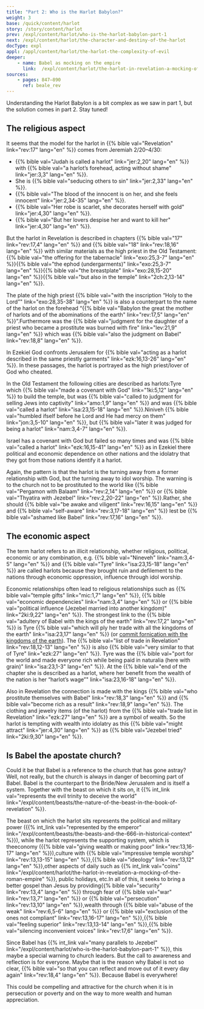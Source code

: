 ```yaml
---
title: "Part 2: Who is the Harlot Babylon?"
weight: 3
base: /quick/content/harlot
story: /story/content/harlot
prev: /expl/content/harlot/who-is-the-harlot-babylon-part-1
next: /expl/content/harlot/the-character-and-destiny-of-the-harlot
docType: expl
appl: /appl/content/harlot/the-harlot-the-complexity-of-evil
deeper:
    - name: Babel as mocking on the empire
      link:  /expl/content/harlot/the-harlot-in-revelation-a-mocking-of-the-roman-empire
sources: 
    - pages: 847–890
      ref: beale_rev
---
```


Understanding the Harlot Babylon is a bit complex as we saw in part 1, but the solution comes in part 2. Stay tuned!

## The religious aspect

<a name="89fc"></a>
It seems that the model for the harlot in {{% bible val="Revelation" link="rev:17" lang="en" %}} comes from Jeremiah 2/20–4/30:

- {{% bible val="Judah is called a harlot" link="jer:2,20" lang="en" %}} with {{% bible val="a harlot’s forehead, acting without shame" link="jer:3,3" lang="en" %}}.
- She is {{% bible val="seducing others to sin" link="jer:2,33" lang="en" %}}.
- {{% bible val="The blood of the innocent is on her, and she feels innocent" link="jer:2,34-35" lang="en" %}}.
- {{% bible val="Her robe is scarlet, she decorates herself with gold" link="jer:4,30" lang="en" %}}.
- {{% bible val="But her lovers despise her and want to kill her" link="jer:4,30" lang="en" %}}.

But the harlot in Revelation is described in chapters {{% bible val="17" link="rev:17,4" lang="en" %}} and {{% bible val="18" link="rev:18,16" lang="en" %}} with similar materials as the high priest in the Old Testament:{{% bible val="the offering for the tabernacle" link="exo:25,3-7" lang="en" %}}{{% bible val="the ephod (undergarments)" link="exo:25,3-7" lang="en" %}}{{% bible val="the breastplate" link="exo:28,15-20" lang="en" %}}{{% bible val="but also in the temple" link="2ch:2,13-14" lang="en" %}}.

The plate of the high priest {{% bible val="with the inscription “Holy to the Lord”" link="exo:28,35-38" lang="en" %}} is also a counterpart to the name of the harlot on the forehead “{{% bible val="Babylon the great the mother of harlots and of the abominations of the earth" link="rev:17,5" lang="en" %}}”.Furthermore was the {{% bible val="judgment for the daughter of a priest who became a prostitute was burned with fire" link="lev:21,9" lang="en" %}} which was {{% bible val="also the judgment on Babel" link="rev:18,8" lang="en" %}}.

In Ezekiel God confronts Jerusalem for {{% bible val="acting as a harlot described in the same priestly garments" link="ezk:16,13-26" lang="en" %}}. In these passages, the harlot is portrayed as the high priest/lover of God who cheated.

In the Old Testament the following cities are described as harlots:Tyre which {{% bible val="made a covenant with God" link="1ki:5,12" lang="en" %}} to build the temple, but was {{% bible val="called to judgment for selling Jews into captivity" link="amo:1,9" lang="en" %}} and was {{% bible val="called a harlot" link="isa:23,15-18" lang="en" %}}.Niniveh {{% bible val="humbled ifself before he Lord and He had mercy on them" link="jon:3,5-10" lang="en" %}}, but {{% bible val="later it was judged for being a harlot" link="nam:3,4-7" lang="en" %}}.

Israel has a covenant with God but failed so many times and was {{% bible val="called a harlot" link="ezk:16,15-41" lang="en" %}} as in Ezekiel there political and economic dependence on other nations and the idolatry that they got from those nations identify it a harlot.

Again, the pattern is that the harlot is the turning away from a former relationship with God, but the turning away to idol worship. The warning is to the church not to be prostituted to the world like {{% bible val="Pergamon with Balaam" link="rev:2,14" lang="en" %}} or {{% bible val="Thyatira with Jezebel" link="rev:2,20-22" lang="en" %}}.Rather, she should {{% bible val="be awake and viligent" link="rev:16,15" lang="en" %}} and {{% bible val="self-aware" link="rev:3,17-18" lang="en" %}} lest be {{% bible val="ashamed like Babel" link="rev:17,16" lang="en" %}}.

## The economic aspect

The term harlot refers to an illicit relationship, whether religious, political, economic or any combination, e.g. {{% bible val="Nineveh" link="nam:3,4-5" lang="en" %}} and {{% bible val="Tyre" link="isa:23,15-18" lang="en" %}} are called harlots because they brought ruin and defilement to the nations through economic oppression, influence through idol worship. 

Economic relationships often lead to religious relationships such as {{% bible val="temple gifts" link="mic:1,7" lang="en" %}}, {{% bible val="economic dependencies" link="nam:3,4" lang="en" %}} or {{% bible val="political influence (Jezebel married into another kingdom)" link="2ki:9,22" lang="en" %}}. The strongest link to the {{% bible val="adultery of Babel with the kings of the earth" link="rev:17,2" lang="en" %}} is Tyre {{% bible val="which will ply her trade with all the kingdoms of the earth" link="isa:23,17" lang="en" %}} (or [commit fornication with the kingdoms of the earth](https://biblehub.com/interlinear/isaiah/23-17.htm)). The {{% bible val="list of trade in Revelation" link="rev:18,12-13" lang="en" %}} is also {{% bible val="very similar to that of Tyre" link="ezk:27" lang="en" %}}. Tyre was the {{% bible val="port for the world and made everyone rich while being paid in naturalia (here with grain)" link="isa:23,1-3" lang="en" %}}. At the {{% bible val="end of the chapter she is described as a harlot, where her benefit from the wealth of the nation is her “harlot’s wage”" link="isa:23,16-18" lang="en" %}}. 

Also in Revelation the connection is made with the kings {{% bible val="who prostitute themselves with Babel" link="rev:18,3" lang="en" %}} and {{% bible val="become rich as a result" link="rev:18,9" lang="en" %}}. The clothing and jewelry items (of the harlot) from the {{% bible val="trade list in Revelation" link="ezk:27" lang="en" %}} are a symbol of wealth. So the harlot is tempting with wealth into idolatry as this {{% bible val="might attract" link="jer:4,30" lang="en" %}} as {{% bible val="Jezebel tried" link="2ki:9,30" lang="en" %}}. 

## Is Babel the apostate church? 

Could it be that Babel is a reference to the church that has gone astray? Well, not really, but the church is always in danger of becoming part of Babel. Babel is the counterpart to the Bride/New Jerusalem and is itself a system. Together with the beast on which it sits on, it {{% int_link val="represents the evil trinity to deceive the world" link="/expl/content/beasts/the-nature-of-the-beast-in-the-book-of-revelation" %}}. 

The beast on which the harlot sits represents the political and military power ({{% int_link val="represented by the emperor" link="/expl/content/beasts/the-beasts-and-the-666-in-historical-context" %}}), while the harlot represents the supporting system, which is theeconomy ({{% bible val="giving wealth or making poor" link="rev:13,16-17" lang="en" %}}),culture with {{% bible val="impressive temple worship" link="rev:13,13-15" lang="en" %}},{{% bible val="ideology" link="rev:13,12" lang="en" %}},other aspects of daily such as {{% int_link val="coins" link="/expl/content/harlot/the-harlot-in-revelation-a-mocking-of-the-roman-empire" %}}, public holidays, etc.In all of this, it seeks to bring a better gospel than Jesus by providing{{% bible val="security" link="rev:13,4" lang="en" %}} through fear of {{% bible val="war" link="rev:13,7" lang="en" %}} or {{% bible val="persecution" link="rev:13,10" lang="en" %}},wealth through {{% bible val="abuse of the weak" link="rev:6,5-6" lang="en" %}} or {{% bible val="exclusion of the ones not compliant" link="rev:13,16-17" lang="en" %}},{{% bible val="feeling superior" link="rev:13,13-14" lang="en" %}},{{% bible val="silencing inconvenient voices" link="rev:17,6" lang="en" %}}.

Since Babel has {{% int_link val="many parallels to Jezebel" link="/expl/content/harlot/who-is-the-harlot-babylon-part-1" %}}, this maybe a special warning to church leaders. But the call to awareness and reflection is for everyone. Maybe that is the reason why Babel is not so clear, {{% bible val="so that you can reflect and move out of it every day again" link="rev:18,4" lang="en" %}}. Because Babel is everywhere!

This could be compelling and attractive for the church when it is in persecution or poverty and on the way to more wealth and human appreciation.
